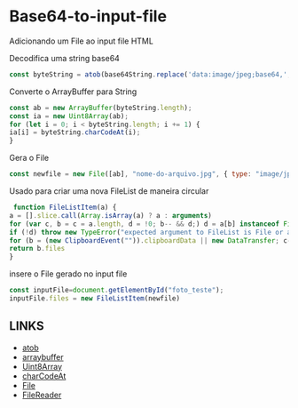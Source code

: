 # Base64-to-input-file

Adicionando um File ao input file HTML


Decodifica uma string base64
```javascript
const byteString = atob(base64String.replace('data:image/jpeg;base64,', ''));
```

Converte o ArrayBuffer para String
```javascript
const ab = new ArrayBuffer(byteString.length);
const ia = new Uint8Array(ab);
for (let i = 0; i < byteString.length; i += 1) {
ia[i] = byteString.charCodeAt(i);
}
```


Gera o File 
```javascript
const newfile = new File([ab], "nome-do-arquivo.jpg", { type: "image/jpeg" });
```

Usado para criar uma nova FileList de maneira circular
```javascript
 function FileListItem(a) {
a = [].slice.call(Array.isArray(a) ? a : arguments)
for (var c, b = c = a.length, d = !0; b-- && d;) d = a[b] instanceof File
if (!d) throw new TypeError("expected argument to FileList is File or array of File objects")
for (b = (new ClipboardEvent("")).clipboardData || new DataTransfer; c--;) b.items.add(a[c])
return b.files
}
```

insere o File gerado no input file 
```javascript
const inputFile=document.getElementById("foto_teste");
inputFile.files = new FileListItem(newfile)
```


## LINKS

* [atob](https://developer.mozilla.org/en-US/docs/Web/API/WindowOrWorkerGlobalScope/atob)
* [arraybuffer](https://developer.mozilla.org/en-US/docs/Web/JavaScript/Reference/Global_Objects/ArrayBuffer)
* [Uint8Array](https://developer.mozilla.org/en-US/docs/Web/JavaScript/Reference/Global_Objects/Uint8Array)
* [charCodeAt](https://developer.mozilla.org/en-US/docs/Web/JavaScript/Reference/Global_Objects/String/charCodeAt)
* [File](https://developer.mozilla.org/en-US/docs/Web/API/File)
* [FileReader](https://developer.mozilla.org/en-US/docs/Web/API/FileReader)

